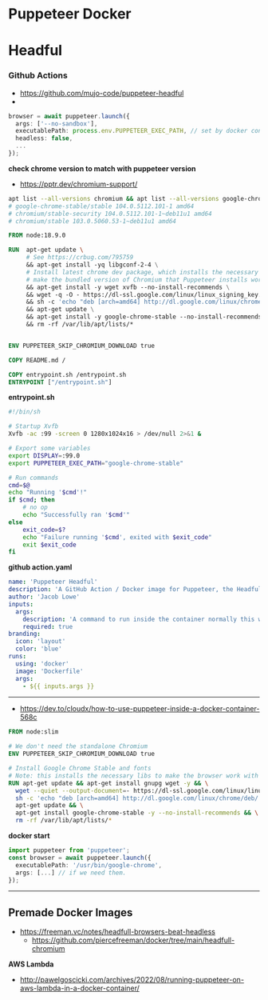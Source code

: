 # Puppeteer Docker

# Headful

### Github Actions

- <https://github.com/mujo-code/puppeteer-headful>
-

```ts
browser = await puppeteer.launch({
  args: ['--no-sandbox'],
  executablePath: process.env.PUPPETEER_EXEC_PATH, // set by docker container
  headless: false,
  ...
});
```

**check chrome version to match with puppeteer version**

- <https://pptr.dev/chromium-support/>

```sh
apt list --all-versions chromium && apt list --all-versions google-chrome-stable
# google-chrome-stable/stable 104.0.5112.101-1 amd64
# chromium/stable-security 104.0.5112.101-1~deb11u1 amd64
# chromium/stable 103.0.5060.53-1~deb11u1 amd64
```

```dockerfile
FROM node:18.9.0

RUN  apt-get update \
     # See https://crbug.com/795759
     && apt-get install -yq libgconf-2-4 \
     # Install latest chrome dev package, which installs the necessary libs to
     # make the bundled version of Chromium that Puppeteer installs work.
     && apt-get install -y wget xvfb --no-install-recommends \
     && wget -q -O - https://dl-ssl.google.com/linux/linux_signing_key.pub | apt-key add - \
     && sh -c 'echo "deb [arch=amd64] http://dl.google.com/linux/chrome/deb/ stable main" >> /etc/apt/sources.list.d/google.list' \
     && apt-get update \
     && apt-get install -y google-chrome-stable --no-install-recommends \
     && rm -rf /var/lib/apt/lists/*


ENV PUPPETEER_SKIP_CHROMIUM_DOWNLOAD true

COPY README.md /

COPY entrypoint.sh /entrypoint.sh
ENTRYPOINT ["/entrypoint.sh"]
```

**entrypoint.sh**

```sh
#!/bin/sh

# Startup Xvfb
Xvfb -ac :99 -screen 0 1280x1024x16 > /dev/null 2>&1 &

# Export some variables
export DISPLAY=:99.0
export PUPPETEER_EXEC_PATH="google-chrome-stable"

# Run commands
cmd=$@
echo "Running '$cmd'!"
if $cmd; then
    # no op
    echo "Successfully ran '$cmd'"
else
    exit_code=$?
    echo "Failure running '$cmd', exited with $exit_code"
    exit $exit_code
fi
```

**github action.yaml**

```yaml
name: 'Puppeteer Headful'
description: 'A GitHub Action / Docker image for Puppeteer, the Headful Chrome Node API so you can test Chrome extensions'
author: 'Jacob Lowe'
inputs:
  args:
    description: 'A command to run inside the container normally this would be a npm script to start testing.'
    required: true
branding:
  icon: 'layout'
  color: 'blue'
runs:
  using: 'docker'
  image: 'Dockerfile'
  args:
    - ${{ inputs.args }}
```

---

- <https://dev.to/cloudx/how-to-use-puppeteer-inside-a-docker-container-568c>

```dockerfile
FROM node:slim

# We don't need the standalone Chromium
ENV PUPPETEER_SKIP_CHROMIUM_DOWNLOAD true

# Install Google Chrome Stable and fonts
# Note: this installs the necessary libs to make the browser work with Puppeteer.
RUN apt-get update && apt-get install gnupg wget -y && \
  wget --quiet --output-document=- https://dl-ssl.google.com/linux/linux_signing_key.pub | gpg --dearmor > /etc/apt/trusted.gpg.d/google-archive.gpg && \
  sh -c 'echo "deb [arch=amd64] http://dl.google.com/linux/chrome/deb/ stable main" >> /etc/apt/sources.list.d/google.list' && \
  apt-get update && \
  apt-get install google-chrome-stable -y --no-install-recommends && \
  rm -rf /var/lib/apt/lists/*
```

**docker start**

```ts
import puppeteer from 'puppeteer';
const browser = await puppeteer.launch({
  executablePath: '/usr/bin/google-chrome',
  args: [...] // if we need them.
});

```

---

## Premade Docker Images

- <https://freeman.vc/notes/headfull-browsers-beat-headless>
  - <https://github.com/piercefreeman/docker/tree/main/headfull-chromium>

**AWS Lambda**

- <http://pawelgoscicki.com/archives/2022/08/running-puppeteer-on-aws-lambda-in-a-docker-container/>
